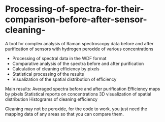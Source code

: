 # Processing-of-spectra-for-their-comparison-before-after-sensor-cleaning-
A tool for complex analysis of Raman spectroscopy data before and after purification of sensors with hydrogen peroxide of various concentrations
- Processing of spectral data in the WDF format
- Comparative analysis of the spectra before and after purification
- Calculation of cleaning efficiency by pixels
- Statistical processing of the results
- Visualization of the spatial distribution of efficiency


Main results:
Averaged spectra before and after purification
Efficiency maps by pixels
Statistical reports on concentrations
3D visualization of spatial distribution
Histograms of cleaning efficiency

Cleaning may not be peroxide, for the code to work, you just need the mapping data of any areas so that you can compare them.
